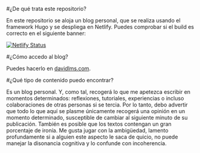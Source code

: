 #¿De qué trata este repositorio?

En este repositorio se aloja un blog personal, que se realiza usando el framework Hugo y se despliega en Netlify. Puedes comprobar si el build es correcto en el siguiente banner:

[![Netlify Status](https://api.netlify.com/api/v1/badges/c66a178c-3963-41b8-9afb-5daaf0344047/deploy-status)](https://app.netlify.com/sites/ecstatic-aryabhata-bdb1da/deploys)

#¿Cómo accedo al blog?

Puedes hacerlo en [davidlms.com](https://davidlms.com).

#¿Qué tipo de contenido puedo encontrar?

Es un blog personal. Y, como tal, recogerá lo que me apetezca escribir en momentos determinados: reflexiones, tutoriales, experiencias o incluso colaboraciones de otras personas si se tercia. Por lo tanto, debo advertir que todo lo que aquí se plasme únicamente recogerá una opinión en un momento determinado, susceptible de cambiar al siguiente minuto de su publicación. También es posible que los textos contengan un gran porcentaje de ironía. Me gusta jugar con la ambigüedad, lamento profundamente si a alguien este aspecto le saca de quicio, no puede manejar la disonancia cognitiva y lo confunde con incoherencia.
